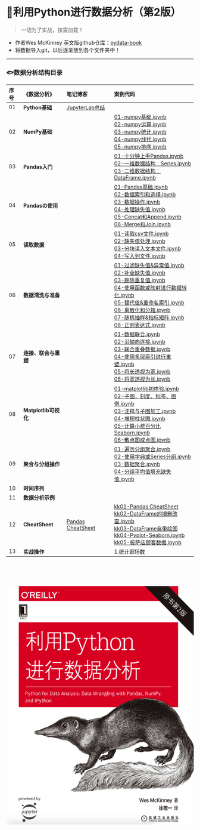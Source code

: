 # 🦔利用Python进行数据分析（第2版）
> 一切为了实战，按需加载！
- 作者Wes McKinney 英文版github仓库：[pydata-book](https://github.com/wesm/pydata-book)
- 将数据导入git，以后逐渐放到各个文件夹中！

---

### 🐟数据分析结构目录

序号 |《数据分析》| 笔记博客 | 案例代码 
:--|:--|:--|:--
01|**Python基础** | [JupyterLab总结](https://www.jianshu.com/p/5d5d0ef8f949) |
02|**NumPy基础** |  |[01-numpy基础.ipynb](https://nbviewer.jupyter.org/github/appke/pydata-notebook/blob/master/ch02-NumPy基础/01-numpy基础.ipynb)<br>[02-numpy运算.ipynb](https://nbviewer.jupyter.org/github/appke/pydata-notebook/blob/master/ch02-NumPy基础/02-numpy运算.ipynb)<br>[03-numpy统计.ipynb](https://nbviewer.jupyter.org/github/appke/pydata-notebook/blob/master/ch02-NumPy基础/03-numpy统计.ipynb)<br/>[04-numpy线代.ipynb](https://nbviewer.jupyter.org/github/appke/pydata-notebook/blob/master/ch02-NumPy基础/04-numpy线代.ipynb)<br/>[05-numpy排序.ipynb](https://nbviewer.jupyter.org/github/appke/pydata-notebook/blob/master/ch02-NumPy基础/05-numpy排序.ipynb)<br/>
03|**Pandas入门** |  | [01-十分钟上手Pandas.ipynb](https://nbviewer.jupyter.org/github/appke/pydata-notebook/blob/master/ch03-Pandas入门/01-十分钟上手Pandas.ipynb)<br>[02-一维数据结构：Series.ipynb](https://nbviewer.jupyter.org/github/appke/pydata-notebook/blob/master/ch03-Pandas入门/02-一维数据结构：Series.ipynb)<br/>[03-二维数据结构：DataFrame.ipynb](https://nbviewer.jupyter.org/github/appke/pydata-notebook/blob/master/ch03-Pandas入门/03-二维数据结构：DataFrame.ipynb)<br/> 
04|**Pandasの使用** | |[01-Pandas基础.ipynb](https://nbviewer.jupyter.org/github/appke/pydata-notebook/blob/master/ch04-Pandasの使用/01-Pandas基础.ipynb)<br>[02-数据索引和选择.ipynb](https://nbviewer.jupyter.org/github/appke/pydata-notebook/blob/master/ch04-Pandasの使用/02-数据索引和选择.ipynb)<br/>[03-数据操作.ipynb](https://nbviewer.jupyter.org/github/appke/pydata-notebook/blob/master/ch04-Pandasの使用/03-数据操作.ipynb)<br/>[04-处理缺失值.ipynb](https://nbviewer.jupyter.org/github/appke/pydata-notebook/blob/master/ch04-Pandasの使用/04-处理缺失值.ipynb)<br/>[05-Concat和Append.ipynb](https://nbviewer.jupyter.org/github/appke/pydata-notebook/blob/master/ch04-Pandasの使用/05-Concat和Append.ipynb)<br/>[06-Merge和Join.ipynb](https://nbviewer.jupyter.org/github/appke/pydata-notebook/blob/master/ch04-Pandasの使用/06-Merge和Join.ipynb)<br/>
05|**读取数据** | |[01-读取csv文件.ipynb](https://nbviewer.jupyter.org/github/appke/pydata-notebook/blob/master/ch05-读取数据/01-读取csv文件.ipynb)<br/>[02-缺失值处理.ipynb](https://nbviewer.jupyter.org/github/appke/pydata-notebook/blob/master/ch05-读取数据/02-缺失值处理.ipynb)<br/>[03-分块读入文本文件.ipynb](https://nbviewer.jupyter.org/github/appke/pydata-notebook/blob/master/ch05-读取数据/03-分块读入文本文件.ipynb)<br/>[04-写入到文件.ipynb](https://nbviewer.jupyter.org/github/appke/pydata-notebook/blob/master/ch05-读取数据/04-写入到文件.ipynb)<br/>
06|**数据清洗与准备** | |[01-过滤缺失值&异常值.ipynb](https://nbviewer.jupyter.org/github/appke/pydata-notebook/blob/master/ch06-数据清洗与准备/01-过滤缺失值&异常值.ipynb)<br>[02-补全缺失值.ipynb](https://nbviewer.jupyter.org/github/appke/pydata-notebook/blob/master/ch06-数据清洗与准备/02-补全缺失值.ipynb)<br/>[03-删除重复值.ipynb](https://nbviewer.jupyter.org/github/appke/pydata-notebook/blob/master/ch06-数据清洗与准备/03-删除重复值.ipynb)<br/>[04-使用函数或映射进行数据转化.ipynb](https://nbviewer.jupyter.org/github/appke/pydata-notebook/blob/master/ch06-数据清洗与准备/04-使用函数或映射进行数据转化.ipynb)<br/>[05-替代值&重命名索引.ipynb](https://nbviewer.jupyter.org/github/appke/pydata-notebook/blob/master/ch06-数据清洗与准备/05-替代值&重命名索引.ipynb)<br/>[06-离散化和分箱.ipynb](https://nbviewer.jupyter.org/github/appke/pydata-notebook/blob/master/ch06-数据清洗与准备/06-离散化和分箱.ipynb)<br/>[07-随机抽样&指标矩阵.ipynb](https://nbviewer.jupyter.org/github/appke/pydata-notebook/blob/master/ch06-数据清洗与准备/07-随机抽样&指标矩阵.ipynb)<br/>[08-正则表达式.ipynb](https://nbviewer.jupyter.org/github/appke/pydata-notebook/blob/master/ch06-数据清洗与准备/08-正则表达式.ipynb)<br/>
07| **连接、联合与重塑** | |[01-数据联合.ipynb](https://nbviewer.jupyter.org/github/appke/pydata-notebook/blob/master/ch07-连接联合与重塑/01-数据联合.ipynb)<br/>[02-沿轴向连接.ipynb](https://nbviewer.jupyter.org/github/appke/pydata-notebook/blob/master/ch07-连接联合与重塑/02-沿轴向连接.ipynb)<br/>[03-联合重叠数据.ipynb](https://nbviewer.jupyter.org/github/appke/pydata-notebook/blob/master/ch07-连接联合与重塑/03-联合重叠数据.ipynb)<br/>[04-使用多层索引进行重塑.ipynb](https://nbviewer.jupyter.org/github/appke/pydata-notebook/blob/master/ch07-连接联合与重塑/04-使用多层索引进行重塑.ipynb)<br/>[05-将长透视为宽.ipynb](https://nbviewer.jupyter.org/github/appke/pydata-notebook/blob/master/ch07-连接联合与重塑/05-将长透视为宽.ipynb)<br/>[06-将宽透视为长.ipynb](https://nbviewer.jupyter.org/github/appke/pydata-notebook/blob/master/ch07-连接联合与重塑/06-将宽透视为长.ipynb)<br/>
08|**Matplotlib可视化** | |[01-matplotlib初体验.ipynb](https://nbviewer.jupyter.org/github/appke/pydata-notebook/blob/master/ch08-Matplotlib可视化/01-matplotlib初体验.ipynb)<br/>[02-子图，刻度、标签、图例.ipynb](https://nbviewer.jupyter.org/github/appke/pydata-notebook/blob/master/ch08-Matplotlib可视化/02-子图，刻度、标签、图例.ipynb)<br/>[03-注释与子图加工.ipynb](https://nbviewer.jupyter.org/github/appke/pydata-notebook/blob/master/ch08-Matplotlib可视化/03-注释与子图加工.ipynb)<br/>[04-堆积柱状图.ipynb](https://nbviewer.jupyter.org/github/appke/pydata-notebook/blob/master/ch08-Matplotlib可视化/04-堆积柱状图.ipynb)<br/>[05-计算小费百分比Seaborn.ipynb](https://nbviewer.jupyter.org/github/appke/pydata-notebook/blob/master/ch08-Matplotlib可视化/05-计算小费百分比Seaborn.ipynb)<br/>[06-散点图或点图.ipynb](https://nbviewer.jupyter.org/github/appke/pydata-notebook/blob/master/ch08-Matplotlib可视化/06-散点图或点图.ipynb)
09|**聚合与分组操作** | |[01-遍历分组聚合.ipynb](https://nbviewer.jupyter.org/github/appke/pydata-notebook/blob/master/ch09-聚合与分组操作/01-遍历分组聚合.ipynb)<br/>[02-使用字典或Series分组.ipynb](https://nbviewer.jupyter.org/github/appke/pydata-notebook/blob/master/ch09-聚合与分组操作/02-使用字典或Series分组.ipynb)<br/>[03-数据聚合.ipynb](https://nbviewer.jupyter.org/github/appke/pydata-notebook/blob/master/ch09-聚合与分组操作/03-数据聚合.ipynb)<br/>[04-分组平均值填充缺失值.ipynb](https://nbviewer.jupyter.org/github/appke/pydata-notebook/blob/master/ch09-聚合与分组操作/04-分组平均值填充缺失值.ipynb)<br/>
10|**时间序列** | |
11|**数据分析示例** | |
12|**CheatSheet** | [Pandas CheatSheet](https://www.jianshu.com/p/ad3061ad78cc) |[kk01-Pandas CheatSheet](https://nbviewer.jupyter.org/github/appke/pydata-notebook/blob/master/chkk-CheatSheet/kk01-Pandas%20CheatSheet.ipynb)<br>[kk02-DataFrame的增删改查.ipynb](https://nbviewer.jupyter.org/github/appke/pydata-notebook/blob/master/chkk-CheatSheet/kk02-DataFrame的增删改查.ipynb)<br>[kk03-DataFrame自带绘图](https://nbviewer.jupyter.org/github/appke/pydata-notebook/blob/master/chkk-CheatSheet/kk03-DataFrame自带绘图)<br/>[kk04-Pyplot-Seaborn.ipynb](https://nbviewer.jupyter.org/github/appke/pydata-notebook/blob/master/chkk-CheatSheet/kk04-Pyplot-Seaborn.ipynb)<br/>[kk05-披萨店顾客数据.ipynb](https://nbviewer.jupyter.org/github/appke/pydata-notebook/blob/master/chkk-CheatSheet/kk05-披萨店顾客数据.ipynb)<br/>
13|**实战操作** | |1.统计职场数

<br><br><br>

<p align='left'>
<img src='ch02-NumPy基础/images/book_surface.png'>
</p>